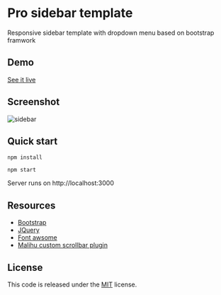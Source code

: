 
 # Pro sidebar template

Responsive sidebar template with dropdown menu based on bootstrap framwork

## Demo

[See it live](https://azouaoui-med.github.io/pro-sidebar-template/src)

## Screenshot

![sidebar](https://user-images.githubusercontent.com/25878302/48797728-4b5ef800-ed03-11e8-98ea-093e77e8976d.PNG)

## Quick start

```
npm install 

npm start
```

 Server runs on http://localhost:3000

## Resources
*   [Bootstrap](https://getbootstrap.com/)
*   [JQuery](http://jquery.com/)
*   [Font awsome](http://fontawesome.io/)
*   [Malihu custom scrollbar plugin](https://github.com/malihu/malihu-custom-scrollbar-plugin)

## License
This code is released under the [MIT](https://github.com/azouaoui-med/pro-sidebar-template/blob/gh-pages/LICENSE) license.

